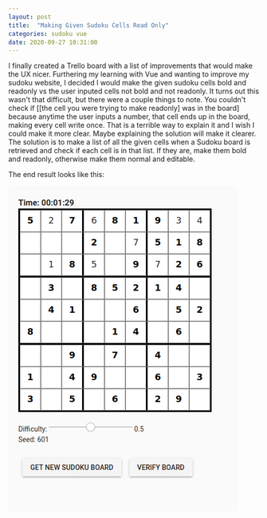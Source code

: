 ```yaml
---
layout: post
title:  "Making Given Sudoku Cells Read Only"
categories: sudoku vue
date: 2020-09-27 10:31:00
---
```


I finally created a Trello board with a list of improvements that would make the UX nicer. Furthering my learning with Vue and wanting to improve my sudoku website, I decided I would make the given sudoku cells bold and readonly vs the user inputed cells not bold and not readonly. It turns out this wasn't that difficult, but there were a couple things to note. You couldn't check if [[the cell you were trying to make readonly] was in the board] because anytime the user inputs a number, that cell ends up in the board, making every cell write once. That is a terrible way to explain it and I wish I could make it more clear. Maybe explaining the solution will make it clearer. The solution is to make a list of all the given cells when a Sudoku board is retrieved and check if each cell is in that list. If they are, make them bold and readonly, otherwise make them normal and editable. 

The end result looks like this:

![](/../assets/2020-09-27-10-38-35.png)
